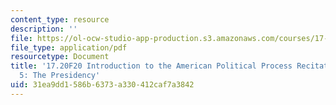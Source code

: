 ```yaml
---
content_type: resource
description: ''
file: https://ol-ocw-studio-app-production.s3.amazonaws.com/courses/17-20-introduction-to-the-american-political-process-fall-2020/31ea9dd1586b6373a330412caf7a3842_MIT17_20F20_rec5.pdf
file_type: application/pdf
resourcetype: Document
title: '17.20F20 Introduction to the American Political Process Recitation Slides
  5: The Presidency'
uid: 31ea9dd1-586b-6373-a330-412caf7a3842
---
```

